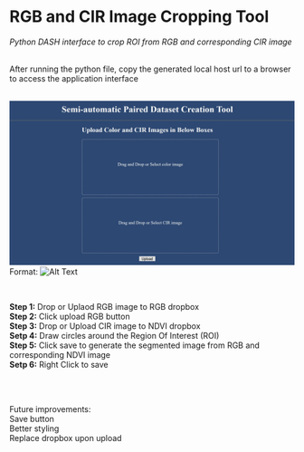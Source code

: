 # RGB and CIR Image Cropping Tool

<i>Python DASH interface to crop ROI from RGB and corresponding CIR image</i>

<br>
After running the python file, copy the generated local host url to a browser to access the application interface 
<br>
<br>

![final_screenshot](https://github.com/jithin8mathew/RGB_CIR_imageCropping_tool/blob/main/images/final_screenshot.jpg)
Format: ![Alt Text](url)

<br>

<b>Step 1:</b> Drop or Uplaod RGB image to RGB dropbox <br>
<b>Step 2:</b> Click upload RGB button <br>
<b>Step 3:</b> Drop or Upload CIR image to NDVI dropbox <br>
<b>Setp 4:</b> Draw circles around the Region Of Interest (ROI) <br>
<b>Step 5:</b> Click save to generate the segmented image from RGB and corresponding NDVI image <br>
<b>Setp 6:</b> Right Click to save <br>

<br>
<br>

Future improvements: <br>
Save button<br>
Better styling<br>
Replace dropbox upon upload <br>

